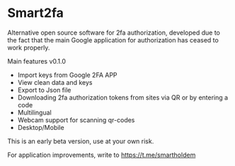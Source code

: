 # Smart2fa

Alternative open source software for 2fa authorization, developed due to the fact that the main Google application for authorization has ceased to work properly.

Main features v0.1.0

- Import keys from Google 2FA APP
- View clean data and keys
- Export to Json file
- Downloading 2fa authorization tokens from sites via QR or by entering a code
- Multilingual
- Webcam support for scanning qr-codes
- Desktop/Mobile

This is an early beta version, use at your own risk.

For application improvements, write to https://t.me/smartholdem
